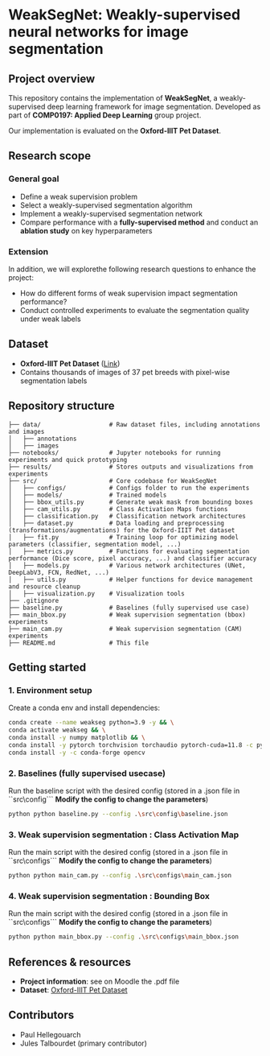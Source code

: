 # WeakSegNet: Weakly-supervised neural networks for image segmentation

## Project overview
This repository contains the implementation of **WeakSegNet**, a weakly-supervised deep learning framework for image segmentation. Developed as part of **COMP0197: Applied Deep Learning** group project.

Our implementation is evaluated on the **Oxford-IIIT Pet Dataset**.

## Research scope
### General goal
- Define a weak supervision problem
- Select a weakly-supervised segmentation algorithm
- Implement a weakly-supervised segmentation network
- Compare performance with a **fully-supervised method** and conduct an **ablation study** on key hyperparameters

### Extension
In addition, we will explorethe following research questions to enhance the project:
- How do different forms of weak supervision impact segmentation performance?
- Conduct controlled experiments to evaluate the segmentation quality under weak labels

## Dataset
- **Oxford-IIIT Pet Dataset** ([Link](https://www.robots.ox.ac.uk/~vgg/data/pets/))
- Contains thousands of images of 37 pet breeds with pixel-wise segmentation labels

## Repository structure
```
├── data/                   # Raw dataset files, including annotations and images
│   ├── annotations   
│   ├── images
├── notebooks/              # Jupyter notebooks for running experiments and quick prototyping
├── results/                # Stores outputs and visualizations from experiments
├── src/                    # Core codebase for WeakSegNet
│   ├── configs/            # Configs folder to run the experiments
│   ├── models/             # Trained models
│   ├── bbox_utils.py       # Generate weak mask from bounding boxes
│   ├── cam_utils.py        # Class Activation Maps functions
│   ├── classification.py   # Classification network architectures
│   ├── dataset.py          # Data loading and preprocessing (transformations/augmentations) for the Oxford-IIIT Pet dataset
│   ├── fit.py              # Training loop for optimizing model parameters (classifier, segmentation model, ...)
│   ├── metrics.py          # Functions for evaluating segmentation performance (Dice score, pixel accuracy, ...) and classifier accuracy
│   ├── models.py           # Various network architectures (UNet, DeepLabV3, FCN, RedNet, ...)
│   ├── utils.py            # Helper functions for device management and resource cleanup
│   ├── visualization.py    # Visualization tools
├── .gitignore
├── baseline.py             # Baselines (fully supervised use case)
├── main_bbox.py            # Weak supervision segmentation (bbox) experiments
├── main_cam.py             # Weak supervision segmentation (CAM) experiments
├── README.md               # This file
```

## Getting started

### 1️. Environment setup
Create a conda env and install dependencies:
```sh
conda create --name weakseg python=3.9 -y && \
conda activate weakseg && \
conda install -y numpy matplotlib && \
conda install -y pytorch torchvision torchaudio pytorch-cuda=11.8 -c pytorch -c nvidia && \
conda install -y -c conda-forge opencv
```

### 2. Baselines (fully supervised usecase)
Run the baseline script with the desired config (stored in a .json file in ``src\config``` **Modify the config to change the parameters**)
```sh
python python baseline.py --config .\src\config\baseline.json
```

### 3. Weak supervision segmentation : Class Activation Map
Run the main script with the desired config (stored in a .json file in ``src\configs``` **Modify the config to change the parameters**)
```sh
python python main_cam.py --config .\src\configs\main_cam.json
```

### 4. Weak supervision segmentation : Bounding Box
Run the main script with the desired config (stored in a .json file in ``src\configs``` **Modify the config to change the parameters**)
```sh
python python main_bbox.py --config .\src\configs\main_bbox.json
```

## References & resources
- **Project information**: see on Moodle the .pdf file
- **Dataset**: [Oxford-IIIT Pet Dataset](https://www.robots.ox.ac.uk/~vgg/data/pets/)

## Contributors
- Paul Hellegouarch
- Jules Talbourdet (primary contributor)